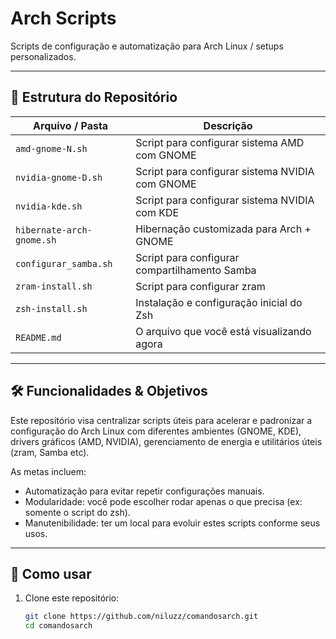 # Arch Scripts

Scripts de configuração e automatização para Arch Linux / setups personalizados.

---

## 📁 Estrutura do Repositório

| Arquivo / Pasta | Descrição |
|------------------|-----------|
| `amd-gnome-N.sh` | Script para configurar sistema AMD com GNOME |
| `nvidia-gnome-D.sh` | Script para configurar sistema NVIDIA com GNOME |
| `nvidia-kde.sh` | Script para configurar sistema NVIDIA com KDE |
| `hibernate-arch-gnome.sh` | Hibernação customizada para Arch + GNOME |
| `configurar_samba.sh` | Script para configurar compartilhamento Samba |
| `zram-install.sh` | Script para configurar zram |
| `zsh-install.sh` | Instalação e configuração inicial do Zsh |
| `README.md` | O arquivo que você está visualizando agora |

---

## 🛠 Funcionalidades & Objetivos

Este repositório visa centralizar scripts úteis para acelerar e padronizar a configuração do Arch Linux com diferentes ambientes (GNOME, KDE), drivers gráficos (AMD, NVIDIA), gerenciamento de energia e utilitários úteis (zram, Samba etc).

As metas incluem:

- Automatização para evitar repetir configurações manuais.  
- Modularidade: você pode escolher rodar apenas o que precisa (ex: somente o script do zsh).  
- Manutenibilidade: ter um local para evoluir estes scripts conforme seus usos.

---

## 🚀 Como usar

1. Clone este repositório:

   ```bash
   git clone https://github.com/niluzz/comandosarch.git
   cd comandosarch
